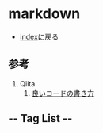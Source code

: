 # markdown
- [index](/)に戻る

## 参考
1. Qiita
    1. [良いコードの書き方](https://qiita.com/alt_yamamoto/items/25eda376e6b947208996)

## -- Tag List --
<TagList />
